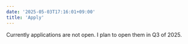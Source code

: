 ```yaml
---
date: '2025-05-03T17:16:01+09:00'
title: 'Apply'
---
```


Currently applications are not open. I plan to open them in Q3 of 2025.
